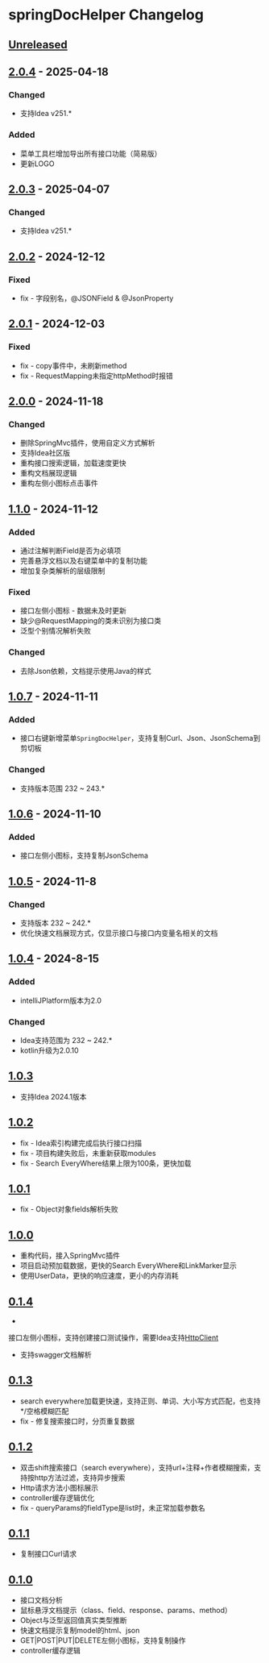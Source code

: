 <!-- Keep a Changelog guide -> https://keepachangelog.com -->

# springDocHelper Changelog

## [Unreleased]

## [2.0.4] - 2025-04-18
### Changed
- 支持Idea v251.*

### Added
- 菜单工具栏增加导出所有接口功能（简易版）
- 更新LOGO

## [2.0.3] - 2025-04-07
### Changed
- 支持Idea v251.*


## [2.0.2] - 2024-12-12

### Fixed
- fix - 字段别名，@JSONField & @JsonProperty

## [2.0.1] - 2024-12-03

### Fixed
- fix - copy事件中，未刷新method
- fix - RequestMapping未指定httpMethod时报错


## [2.0.0] - 2024-11-18

### Changed

- 删除SpringMvc插件，使用自定义方式解析 
- 支持Idea社区版
- 重构接口搜索逻辑，加载速度更快
- 重构文档展现逻辑
- 重构左侧小图标点击事件

## [1.1.0] - 2024-11-12

### Added

- 通过注解判断Field是否为必填项
- 完善悬浮文档以及右键菜单中的复制功能
- 增加复杂类解析的层级限制

### Fixed

- 接口左侧小图标 - 数据未及时更新
- 缺少@RequestMapping的类未识别为接口类
- 泛型个别情况解析失败

### Changed

- 去除Json依赖，文档提示使用Java的样式

## [1.0.7] - 2024-11-11

### Added

- 接口右键新增菜单`SpringDocHelper`，支持复制Curl、Json、JsonSchema到剪切板

### Changed

- 支持版本范围 232 ~ 243.*

## [1.0.6] - 2024-11-10

### Added

- 接口左侧小图标，支持复制JsonSchema

## [1.0.5] - 2024-11-8

### Changed

- 支持版本 232 ~ 242.*
- 优化快速文档展现方式，仅显示接口与接口内变量名相关的文档

## [1.0.4] - 2024-8-15

### Added

- intelliJPlatform版本为2.0

### Changed

- Idea支持范围为 232 ~ 242.*
- kotlin升级为2.0.10

## [1.0.3]

- 支持Idea 2024.1版本

## [1.0.2]

- fix - Idea索引构建完成后执行接口扫描
- fix - 项目构建失败后，未重新获取modules
- fix - Search EveryWhere结果上限为100条，更快加载

## [1.0.1]

- fix - Object对象fields解析失败

## [1.0.0]

- 重构代码，接入SpringMvc插件
- 项目启动预加载数据，更快的Search EveryWhere和LinkMarker显示
- 使用UserData，更快的响应速度，更小的内存消耗

## [0.1.4]

-
接口左侧小图标，支持创建接口测试操作，需要Idea支持[HttpClient](https://www.jetbrains.com/help/idea/2023.3/http-client-in-product-code-editor.html)
- 支持swagger文档解析

## [0.1.3]

- search everywhere加载更快速，支持正则、单词、大小写方式匹配，也支持*/空格模糊匹配
- fix - 修复搜索接口时，分页重复数据

## [0.1.2]

- 双击shift搜索接口（search everywhere），支持url+注释+作者模糊搜索，支持按http方法过滤，支持异步搜索
- Http请求方法小图标展示
- controller缓存逻辑优化
- fix - queryParams的fieldType是list时，未正常加载参数名

## [0.1.1]

- 复制接口Curl请求

## [0.1.0]

- 接口文档分析
- 鼠标悬浮文档提示（class、field、response、params、method）
- Object与泛型返回值真实类型推断
- 快速文档提示复制model的html、json
- GET|POST|PUT|DELETE左侧小图标，支持复制操作
- controller缓存逻辑

[Unreleased]: https://github.com/OptimisticGeek/spring-doc-helper/compare/v1.0.6...HEAD

[2.0.4]: https://github.com/OptimisticGeek/spring-doc-helper/compare/v2.02...v2.0.4
[2.0.3]: https://github.com/OptimisticGeek/spring-doc-helper/compare/v2.02...v2.0.3
[2.0.2]: https://github.com/OptimisticGeek/spring-doc-helper/compare/v2.01...v2.0.2

[2.0.1]: https://github.com/OptimisticGeek/spring-doc-helper/compare/v2.0-beta...v2.0.1

[2.0.0]: https://github.com/OptimisticGeek/spring-doc-helper/compare/v1.1.0...v2.0-beta

[1.1.0]: https://github.com/OptimisticGeek/spring-doc-helper/compare/v1.0.7...v1.1.0

[1.0.7]: https://github.com/OptimisticGeek/spring-doc-helper/compare/v1.0.6...v1.0.7

[1.0.6]: https://github.com/OptimisticGeek/spring-doc-helper/compare/v1.0.5...v1.0.6

[1.0.5]: https://github.com/OptimisticGeek/spring-doc-helper/compare/v1.0.4...v1.0.5

[1.0.4]: https://github.com/OptimisticGeek/spring-doc-helper/compare/v1.0.3...v1.0.4

[1.0.3]: https://github.com/OptimisticGeek/spring-doc-helper/compare/v1.0.2...v1.0.3

[1.0.2]: https://github.com/OptimisticGeek/spring-doc-helper/compare/v1.0.1...v1.0.2

[1.0.1]: https://github.com/OptimisticGeek/spring-doc-helper/compare/v1.0.0...v1.0.1

[1.0.0]: https://github.com/OptimisticGeek/spring-doc-helper/compare/v0.1.4...v1.0.0

[0.1.4]: https://github.com/OptimisticGeek/spring-doc-helper/compare/v0.1.3...v0.1.4

[0.1.3]: https://github.com/OptimisticGeek/spring-doc-helper/compare/v0.1.2...v0.1.3

[0.1.2]: https://github.com/OptimisticGeek/spring-doc-helper/compare/v0.1.1...v0.1.2

[0.1.1]: https://github.com/OptimisticGeek/spring-doc-helper/compare/v0.1.0...v0.1.1

[0.1.0]: https://github.com/OptimisticGeek/spring-doc-helper/commits/v0.1.0
